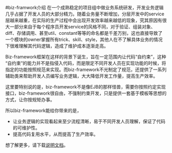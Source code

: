 #biz-framwork介绍
在一个成熟稳定的项目组中做业务系统研发，开发业务逻辑几乎占据了开发人员的大部分精力。随着业务量不断增加，分层开发中的service层越来越重，在实际的生产过程中会出现开发效率越来越低的现象，究其原因有很大一部分来自于每个程序员开发service的风格不同，对于验证、组装对象、diff、存储调用、甚至util、constant等等的命名都是千差万别，这也直接导致了一个模块的owner掌握所有trick、skill、style，其他人在不了解具体业务的情况下很难理解其代码逻辑，造成了维护成本逐渐走高。

Biz-framework框架在这样的背景下诞生，旨在一定范围内让代码“自约束”，这种 “自约束”的能力并不是指侵入代码，而是限定不同开发人员在实现功能的时候，将指定的功能按照规范来实现。而biz-framework不光制定了规范，还提供了一系列辅助类来帮助开发人员编写业务逻辑，大大降低开发工作量，提高生产效率。

这里要特别说的是，biz-framework不是像EJB的那样怪兽，需要你按照约定实现接口，biz-framework很自由，不强制约束开发，只是提供一套基于模板等思想的方式，让你按规矩办事。

所以biz-framework能给你带来的是，
* 让业务逻辑的实现看起来至少流程清晰，易于不同开发人员理解，保证了代码的可维护性。
* 提高代码复用水平，从而提高了生产效率。

想了解更多，请下载[说明文档](http://neoremind.net/wp-content/uploads/2014/06/biz-framework%E8%AF%B4%E6%98%8E%E6%96%87%E6%A1%A3.pdf)。
